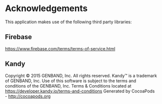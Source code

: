 # Acknowledgements
This application makes use of the following third party libraries:

## Firebase

https://www.firebase.com/terms/terms-of-service.html

## Kandy

Copyright © 2015 GENBAND, Inc. All rights reserved. Kandy™ is a trademark of GENBAND, Inc. Use of this software is subject to the terms and conditions of the GENBAND, Inc. Terms & Conditions located at https://developer.kandy.io/terms-and-conditions
Generated by CocoaPods - http://cocoapods.org

